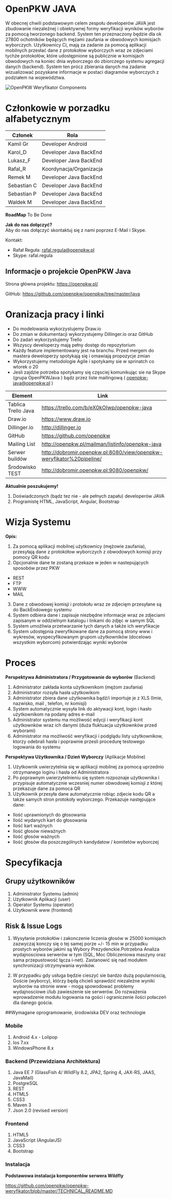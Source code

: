 
# OpenPKW JAVA

W obecnej chwili podstawowym celem zespołu developerów JAVA jest  zbudowanie niezależnej i obiektywnej formy weryfikacji wyników wyborów za pomocą tworzonego backend. System ten przeznaczony będzie dla ok 27800 ochotników będących mężami zaufania w obwodowych komisjach wyborczych. Użytkownicy Ci, mają za zadanie za pomocą aplikacji mobilnych przesłać dane z protokołow wyborczych wraz ze zdjeciami tychże protokołów, które udostępnione są publicznie w komisjach obwodowych na koniec dnia wyborczego do zbiorczego systemu agregacji danych (backend). System ten prócz zbierania danych ma zadanie wizualizować pozyskane informacje w postaci diagramów wyborczych z podziałem na województwa. 
 
![OpenPKW Weryfikator Components](https://raw.githubusercontent.com/openpkw/openpkw-devops/master/OpenPKW%20Weryfikator%20Components.png)

# Członkowie w porzadku alfabetycznym 

| Członek  | Rola  |
| ------------- | ------------- |
|Kamil Gr|   Developer Android|
|Karol_D | Developer Java BackEnd |
|Lukasz_F |  Developer Java  BackEnd  |
|Rafal_R | Koordynacja/Organizacja  |
|Remek M |  Developer Java  BackEnd |
|Sebastian C|  Developer Java  BackEnd  |
|Sebastian P|   Developer Java  BackEnd|
|Waldek M|  Developer Java  BackEnd |


**RoadMap** 
To Be Done


**Jak do nas dołączyć?**  
Aby do nas dołączyć skontaktuj się z nami poprzez E-Mail i Skype. 

Kontakt:
  - Rafał Reguła: <rafal.regula@openpkw.pl>
  - Skype: rafal.regula
  
## Informacje o projekcie OpenPKW Java

Strona główna projektu: https://openpkw.pl/ 

GitHub: https://github.com/openpkw/openpkw/tree/master/java


# Oranizacja pracy i linki

- Do modelowania wykorzystujemy Draw.io
- Do zmian w dokumentacji wykorzystujemy  Dillinger.io oraz GitHub
- Do zadań wykorzystujemy Trello
- Wszyscy developerzy mają pełny dostęp do repozytorium
- Każdy feature implementowany jest na branchu. Przed mergem do mastera deweloperzy spotykają się i omawiają propozycje zmian
- Wykorzystujemy metodologie Agile i spotykamy sie w sprinatch co wtorek o 20
- Jesli zajdzie potrzeba spotykamy się częsciej komunikując sie na Skype (grupa OpenPKWJava ) bądz przez liste mailingową ( openpkw-java@openpkw.pl ) 


| Element  | Link  |
| ------------- | ------------- |
| Tablica Trello Java | https://trello.com/b/eX0kOIwp/openpkw-java|
|  Draw.io |    https://www.draw.io  |
| Dillinger.io  |  http://dillinger.io |
|  GitHub  |  https://github.com/openpkw|
|  Mailing List|http://openpkw.pl/mailman/listinfo/openpkw-java|
| Serwer buildów | http://dobromir.openpkw.pl:8080/view/openpkw-weryfikator%20pipeline/ |
| Środowisko TEST | http://dobromir.openpkw.pl:9080/openpkw/ |


**Aktualnie poszukujemy!**  

1. Doświadczonych (bądz tez nie - ale pełnych zapału) developerów JAVA
2. Programistę HTML, JavaScript, Angular, Bootstrap  


# Wizja Systemu
**Opis:**

1.  Za pomocą aplikacji mobilnej użytkownicy (mężowie zaufania), przesyłają dane z protokółow wyborczych z obwodowych komisji przy pomocy QR kodu 
2. Opcjonalnie dane te zostaną przekaze w jeden w nastepujących sposobów przez PKW
- REST 
- FTP
- WWW
- MAIL 
3.  Dane z obwodowej komisji i protokołu wraz ze zdjecięm przesyłane są do BackEndowego systemu
4.  System odbiera dane i zapisuje niezbędne informacje wraz ze zdjeciami zapisanym w oddzielnym katalogu i linkami do zdjęc w samym SQL
5.  System umożliwia przetwarzanie tych danych a także ich weryfikacje
6.  System udostępnia zweryfikowane dane za pomocą strony www i wykresów, wyspecyfikowanym grupom użytkowników (docelowo wszystkim wyborcom) potwierdzając wyniki wyborów


# Proces
**Perspektywa Administratora / Przygotowanie do wyborów** (Backend)

1. Administrator zakłada konta użytkownikom (mężom zaufania)
2. Administrator rozsyła hasła użytkowikom 
3. Administrator zbiera dane użytkownika bądź/i importuje je  z XLS  (Imie, nazwisko, mail , telefon, nr komisji) 
4. System automatycznie wysyła link do aktywacji kont, login i hasło użytkownikom na podany adres e-mail
5. Administrator systemu ma możliwość edycji i weryfikacji kont użytkownków wraz ich danymi (duża fluktuacja użytkownków przed wyborami)
6. Administrator ma możliwość weryfikacji i podglądu listy użytkownikow, ktorzy odebrali hasła i poprawnie przesli procedurę testowego logowania do systemu


 **Perspektywa Użytkownika / Dzień Wyborczy** (Aplikacje Mobilne)

1. Użytkownik uwierzytelnia się w aplikacji mobilnej za pomocą uprzednio otrzymanego loginu i hasła od Administratora
2. Po poprawnym uwierzytelnieniu się system rozpoznaje użytkownika i przypisuje automatycznie wczesniej  numer obwodowej komisji z której przekazuje dane za pomoca QR
3. Użytkownik przesyła dane automatycznie robiąc zdjecie kodu QR a także samych stron protokoły wyborczego. Przekazuje następujące dane:   
 * Ilość uprawnionych do głosowania
 * Ilość wydanych kart do głosowania
 * Ilość kart ważnych
 * Ilość głosów nieważnych
 * Ilość głosów ważnych
 * Ilość głosów dla poszczególnych kandydatow / komitetów wyborczej 
 


# Specyfikacja

## Grupy użytkowników 
1. Administrator Systemu (admin)
2. Użytkownik Aplikacji (user)
3. Operator  Systemu (operator)
4. Użytkownik www (frontend)



## Risk & Issue Logs
1. Wysyłanie protokołów i zakonczenie liczenia głosów w 25000 komisjach zazwyczaj konczy się o tej samej porze +/- 15 min w przypadku prostych wyborów jakimi są Wybory Prezydenckie.Potrzebna Analiza wydajnosciowa serwerów  w tym (SQL, Moc Obliczeniowa maszyny oraz sama przepustowość łącza i-net). Zastanowić się nad modułem synchronizacji otrzymywania wyników.

2.  W przypadku gdy usługa będzie cieszyć sie bardzo dużą popularnoscią, Goście (wyborcy), którzy będą chcieli sprawdzić niezależne wyniki wyborów na stronie www - mogą spowodować problemy wydajnosciowe i/lub zawieszenie sie serwerów. Do rozważenia wprowadzenie modułu logowania na gości i ograniczenie ilości połaczeń dla danego gościa.   



##Wymagane oprogramowanie, środowiska DEV oraz technologie

### Mobile
1. Android 4.x - Lolipop
2. Ios 7.xx
3. WindowsPhone 8.x


### Backend (Przewidziana Architektura)
1. Java EE 7 (GlassFish 4/ WildFly 8.2, JPA2, Spring 4, JAX-RS, JAAS, JavaMail)
2. PostgreSQL 
3. REST
4. HTML5 
5. CSS3
6. Maven 3
7. Json 2.0 (revised version)

### Frontend 
1. HTML5
2. JavaScript (AngularJS)
3. CSS3
4. Bootstrap 

### Instalacja
**Podstawowa instalacja komponentów serwera Wildfly**

https://github.com/openpkw/openpkw-weryfikator/blob/master/TECHNICAL_README.MD
